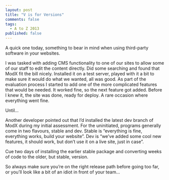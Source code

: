 ```yaml
---
layout: post
title: "V is for Versions"
comments: false
tags:
  - A to Z 2013
published: false
---
```


A quick one today, something to bear in mind when using third-party software in your websites.

I was tasked with adding CMS functionality to one of our sites to allow some of our staff to edit the content directly. Did some searching and found that ModX fit the bill nicely. Installed it on a test server, played with it a bit to make sure it would do what we wanted, all was good. As part of the evaluation process I started to add one of the more complicated features that would be needed. It worked fine, so the next feature got added. Before I knew it, the site was done, ready for deploy. A rare occasion where everything went fine.

Until…

Another developer pointed out that I’d installed the latest dev branch of ModX during my initial assessment. For the uninitiated, programs generally come in two flavours, stable and dev. Stable is “everything is fine, everything works, build your website”. Dev is “we’ve added some cool new features, it should work, but don’t use it on a live site, just in case”.

Cue two days of installing the earlier stable package and converting weeks of code to the older, but stable, version.

So always make sure you’re on the right release path before going too far, or you’ll look like a bit of an idiot in front of your team…
